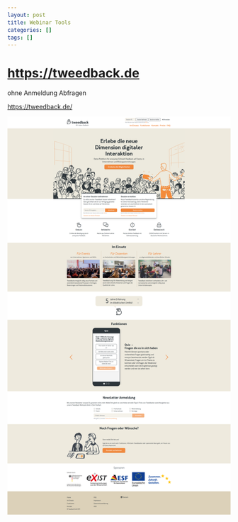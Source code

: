 ```yaml
---
layout: post
title: Webinar Tools 
categories: []
tags: []
--- 
```


# https://tweedback.de

ohne Anmeldung Abfragen 

<https://tweedback.de/>

![](/pic/Screenshot_2021-01-27%20Tweedback.png)